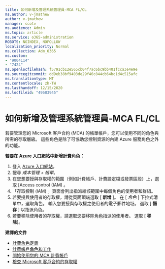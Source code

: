 ```yaml
---
title: 如何新增及管理系統管理員-MCA FL/CL
ms.author: v-jmathew
author: v-jmathew
manager: scotv
ms.audience: Admin
ms.topic: article
ms.service: o365-administration
ROBOTS: NOINDEX, NOFOLLOW
localization_priority: Normal
ms.collection: Adm_O365
ms.custom:
- "9004114"
- "7424"
ms.openlocfilehash: f5791cb12e565cb04f7ac6bc9bb401fcca3e4e9e
ms.sourcegitcommit: dd9eb38bf9403de29f46c844cb64bc1d4c515afc
ms.translationtype: MT
ms.contentlocale: zh-TW
ms.lasthandoff: 12/15/2020
ms.locfileid: "49683945"
---
```

# <a name="how-to-add-and-manage-admins---mca-flcl"></a>如何新增及管理系統管理員-MCA FL/CL

若要管理您的 Microsoft 客戶合約 (MCA) 的帳單帳戶，您可以使用不同的角色與所需的存取層級。 這些角色是除了可協助您控制資源的內建 Azure 服務角色之外的功能。

**若要在 Azure 入口網站中新增計費角色：**

1. 登入 [Azure 入口網站](https://portal.azure.com/)。
2. 搜尋 *成本管理 + 帳單*。
3. 在您想要授與存取權的範圍（例如計費帳戶、計費設定檔或發票區段）上，選取 [Access control (IAM) 。
4. 「存取控制 (IAM) 」頁面會列出指派給該範圍中每個角色的使用者和群組。
5. 若要授與使用者的存取權，請從頁面頂端選取 [ **新增** ]。 在 [ *角色* ] 下拉式清單中，選取角色。 輸入您要授與存取權之使用者的電子郵件地址。 選取 [ **儲存** ] 以指派角色。
6. 若要移除使用者的存取權，請選取您要移除角色指派的使用者。 選取 [ **移除**]。

**建譯的文件**

- [計費角色定義](https://docs.microsoft.com/azure/cost-management-billing/manage/understand-mca-roles)
- [計費帳戶角色和工作](https://docs.microsoft.com/azure/cost-management-billing/manage/understand-mca-roles#billing-account-roles-and-tasks)
- [開始使用您的 MCA 計費帳戶](https://docs.microsoft.com/azure/cost-management-billing/understand/mca-overview)
- [檢查 Microsoft 客戶合約的存取權](https://docs.microsoft.com/azure/cost-management-billing/manage/change-credit-card?WT.mc_id=Portal-Microsoft_Azure_Support%22%20%5Cl%20%22manage-credit-cards-for-a-microsoft-customer-agreement%22%20%5Ct%20%22_blank#check-the-type-of-your-account)
